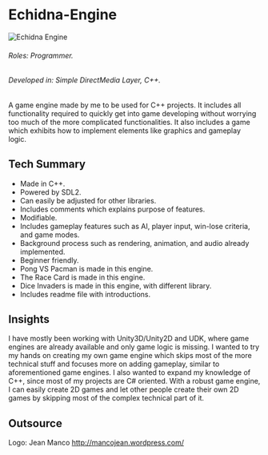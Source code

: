 # Echidna-Engine

![Echidna Engine](http://chronosayo.com/Art/echidnaengine.png)

###### Roles: Programmer.
###### Developed in: Simple DirectMedia Layer, C++.
A game engine made by me to be used for C++ projects. It includes all functionality required to quickly get into game developing without worrying too much of the more complicated functionalities. It also includes a game which exhibits how to implement elements like graphics and gameplay logic.

## Tech Summary
* Made in C++.
* Powered by SDL2.
* Can easily be adjusted for other libraries.
* Includes comments which explains purpose of features.
* Modifiable.
* Includes gameplay features such as AI, player input, win-lose criteria, and game modes.
* Background process such as rendering, animation, and audio already implemented.
* Beginner friendly.
* Pong VS Pacman is made in this engine.
* The Race Card is made in this engine.
* Dice Invaders is made in this engine, with different library.
* Includes readme file with introductions.

## Insights
I have mostly been working with Unity3D/Unity2D and UDK, where game engines are already available and only game logic is missing. I wanted to try my hands on creating my own game engine which skips most of the more technical stuff and focuses more on adding gameplay, similar to aforementioned game engines. I also wanted to expand my knowledge of C++, since most of my projects are C# oriented. With a robust game engine, I can easily create 2D games and let other people create their own 2D games by skipping most of the complex technical part of it.

## Outsource
Logo: Jean Manco
http://mancojean.wordpress.com/
